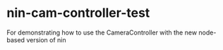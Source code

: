 # nin-cam-controller-test

For demonstrating how to use the CameraController with the new node-based version of nin

